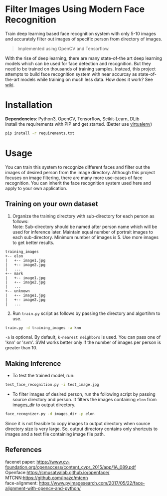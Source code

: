 # Filter Images Using Modern Face Recognition
Train deep learning based face recognition system with only 5-10 images and accurately filter out images of specific person from directory of images.
> Implemented using OpenCV and Tensorflow.

With the rise of deep learning, there are many state-of-the art deep learning models which can be used for face detection and recognition. But they need to be trained on thousands of training samples. Instead, this project attempts to build face recognition system with near accurcay as state-of-the-art models while training on much less data. How does it work? See [wiki](https://github.com/xanjay/filter_images_using_modern_face_recognition/wiki#how-does-it-work). 
# Installation
**Dependencies**: Python3, OpenCV, Tensorflow, Scikit-Learn, DLib  
Install the requirements with PIP and get started. (Better use [virtualenv](https://virtualenv.pypa.io/en/latest/))
```sh
pip install -r requirements.txt
```
# Usage
You can train this system to recognize different faces and filter out the images of desired person from the image directory. Although
this project focuses on image filtering, there are many more use-cases of face recognition. You can inherit the face recognition system used here
and apply to your own application. 
## Training on your own dataset
1. Organize the training directory with sub-directory for each person as follows:   
Note: Sub-directory should be named after person name which will be used for inference later. Maintain equal number of portrait images to each sub-directory. Minimum number of images is 5. Use more images to get better results.  
```
training_images
+-- elon
|   +-- image1.jpg
|   +-- image2.jpg
|   ...
+-- mark
|   +-- image1.jpg
|   +-- image2.jpg
|   ...
+-- unknown
|   +-- image1.jpg
|   +-- image2.jpg
|   ...
```

2. Run `train.py` script as follows by passing the directory and algortihm to use.
```sh 
train.py -d training_images -a knn
```
`-a` is optional. By default, `k-nearest neighbors` is used. You can pass one of 'knn' or 'svm'. SVM works better 
only if the number of images per person is greater than 10.
## Making Inference
- To test the trained model, run:
```sh
test_face_recognition.py -i test_image.jpg
```
- To filter images of desired person, run the following script by passing source directory and person. It filters the images containing `elon` from images_dir to output directory.
```sh
face_recognizer.py -d images_dir -p elon
```
   
Since it is not feasible to copy images to output directory when source directory size is very large. So, output directory contains only shortcuts to images and a text file containing image file path.
## References
facenet paper: https://www.cv-foundation.org/openaccess/content_cvpr_2015/app/1A_089.pdf
Openface:https://cmusatyalab.github.io/openface/  
MTCNN:https://github.com/ipazc/mtcnn  
face-alignment: https://www.pyimagesearch.com/2017/05/22/face-alignment-with-opencv-and-python/
